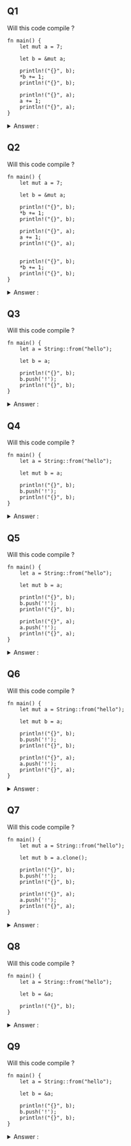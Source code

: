 ## Q1

Will this code compile ?
```
fn main() {
    let mut a = 7;
    
    let b = &mut a;     

    println!("{}", b);
    *b += 1;
    println!("{}", b);

    println!("{}", a);
    a += 1;
    println!("{}", a);
}
```

<details>
<summary>Answer :</summary>

 * Yes

</details>

## Q2

Will this code compile ?
```
fn main() {
    let mut a = 7;
    
    let b = &mut a;     

    println!("{}", b);
    *b += 1;
    println!("{}", b);

    println!("{}", a);
    a += 1;
    println!("{}", a);


    println!("{}", b);
    *b += 1;
    println!("{}", b);
}
```

<details>
<summary>Answer :</summary>

 * No

</details>

## Q3

Will this code compile ?
```
fn main() {
    let a = String::from("hello");
    
    let b = a;    

    println!("{}", b);
    b.push('!');
    println!("{}", b);
}
```

<details>
<summary>Answer :</summary>

 * No

</details>

## Q4

Will this code compile ?

```
fn main() {
    let a = String::from("hello");
    
    let mut b = a;    

    println!("{}", b);
    b.push('!');
    println!("{}", b);
}
```

<details>
<summary>Answer :</summary>

 * Yes

</details>

## Q5

Will this code compile ?
```
fn main() {
    let a = String::from("hello");
    
    let mut b = a;    

    println!("{}", b);
    b.push('!');
    println!("{}", b);

    println!("{}", a);
    a.push('!');
    println!("{}", a); 
}
```

<details>
<summary>Answer :</summary>

 * No

</details>

## Q6

Will this code compile ?
```
fn main() {
    let mut a = String::from("hello");
    
    let mut b = a;    

    println!("{}", b);
    b.push('!');
    println!("{}", b);

    println!("{}", a);
    a.push('!');
    println!("{}", a); 
}
```

<details>
<summary>Answer :</summary>

 * No

</details>

## Q7

Will this code compile ? 
```
fn main() {
    let mut a = String::from("hello");
    
    let mut b = a.clone();

    println!("{}", b);
    b.push('!');
    println!("{}", b);

    println!("{}", a);
    a.push('!');
    println!("{}", a); 
}
```

<details>
<summary>Answer :</summary>

 * Yes

</details>

## Q8

Will this code compile ?
```
fn main() {
    let a = String::from("hello");
    
    let b = &a;

    println!("{}", b);
}
```

<details>
<summary>Answer :</summary>

 * Yes

</details>

## Q9

Will this code compile ?
```
fn main() {
    let a = String::from("hello");
    
    let b = &a;

    println!("{}", b);
    b.push('!');
    println!("{}", b);
}
```

<details>
<summary>Answer :</summary>

 * No

</details>

